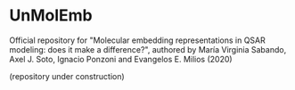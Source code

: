 # UnMolEmb

Official repository for "Molecular embedding representations in QSAR modeling: does it make a difference?", authored by María Virginia Sabando, Axel J. Soto, Ignacio Ponzoni and Evangelos E. Milios (2020)

(repository under construction)
